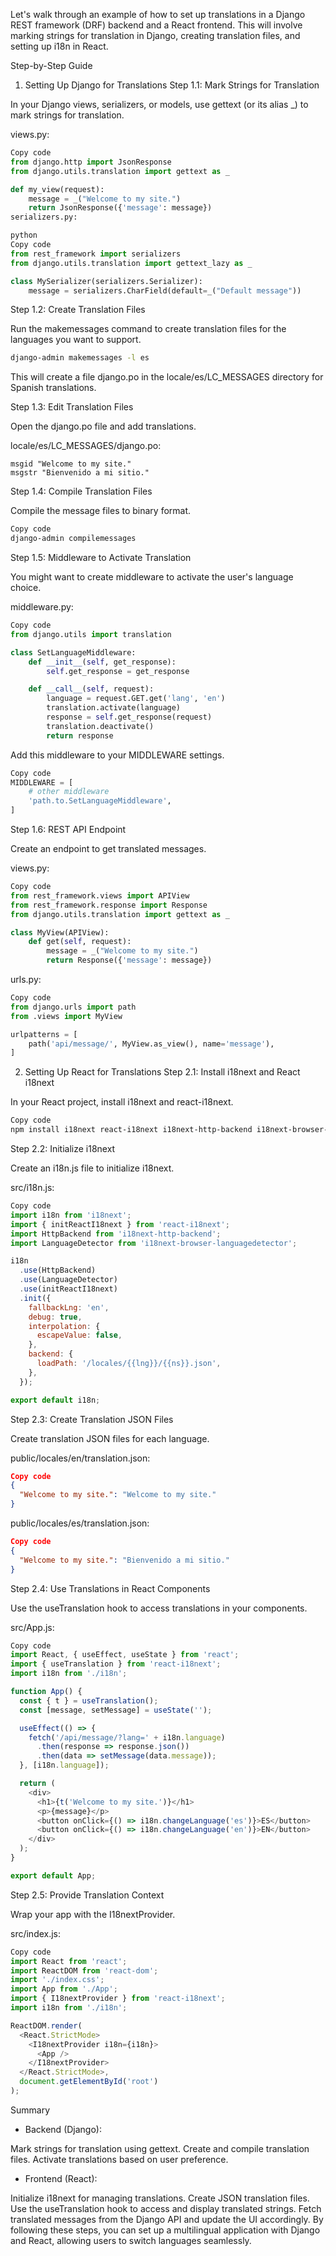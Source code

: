  Let's walk through an example of how to set up translations in a Django REST framework (DRF) backend and a React frontend. This will involve marking strings for translation in Django, creating translation files, and setting up i18n in React.

Step-by-Step Guide
1. Setting Up Django for Translations
Step 1.1: Mark Strings for Translation

In your Django views, serializers, or models, use gettext (or its alias _) to mark strings for translation.

views.py:

``` python
Copy code
from django.http import JsonResponse
from django.utils.translation import gettext as _

def my_view(request):
    message = _("Welcome to my site.")
    return JsonResponse({'message': message})
serializers.py:

python
Copy code
from rest_framework import serializers
from django.utils.translation import gettext_lazy as _

class MySerializer(serializers.Serializer):
    message = serializers.CharField(default=_("Default message"))
```
Step 1.2: Create Translation Files

Run the makemessages command to create translation files for the languages you want to support.

``` bash
django-admin makemessages -l es
```
This will create a file django.po in the locale/es/LC_MESSAGES directory for Spanish translations.

Step 1.3: Edit Translation Files

Open the django.po file and add translations.

locale/es/LC_MESSAGES/django.po:

``` plaintext
msgid "Welcome to my site."
msgstr "Bienvenido a mi sitio."
```
Step 1.4: Compile Translation Files

Compile the message files to binary format.

``` bash
Copy code
django-admin compilemessages
```
Step 1.5: Middleware to Activate Translation

You might want to create middleware to activate the user's language choice.

middleware.py:

``` python
Copy code
from django.utils import translation

class SetLanguageMiddleware:
    def __init__(self, get_response):
        self.get_response = get_response

    def __call__(self, request):
        language = request.GET.get('lang', 'en')
        translation.activate(language)
        response = self.get_response(request)
        translation.deactivate()
        return response
```
Add this middleware to your MIDDLEWARE settings.

```python
Copy code
MIDDLEWARE = [
    # other middleware
    'path.to.SetLanguageMiddleware',
]
```
Step 1.6: REST API Endpoint

Create an endpoint to get translated messages.

views.py:

``` python
Copy code
from rest_framework.views import APIView
from rest_framework.response import Response
from django.utils.translation import gettext as _

class MyView(APIView):
    def get(self, request):
        message = _("Welcome to my site.")
        return Response({'message': message})
```
urls.py:

```python
Copy code
from django.urls import path
from .views import MyView

urlpatterns = [
    path('api/message/', MyView.as_view(), name='message'),
]
```
2. Setting Up React for Translations
Step 2.1: Install i18next and React i18next

In your React project, install i18next and react-i18next.

```bash
Copy code
npm install i18next react-i18next i18next-http-backend i18next-browser-languagedetector
```
Step 2.2: Initialize i18next

Create an i18n.js file to initialize i18next.

src/i18n.js:

```javascript
Copy code
import i18n from 'i18next';
import { initReactI18next } from 'react-i18next';
import HttpBackend from 'i18next-http-backend';
import LanguageDetector from 'i18next-browser-languagedetector';

i18n
  .use(HttpBackend)
  .use(LanguageDetector)
  .use(initReactI18next)
  .init({
    fallbackLng: 'en',
    debug: true,
    interpolation: {
      escapeValue: false,
    },
    backend: {
      loadPath: '/locales/{{lng}}/{{ns}}.json',
    },
  });

export default i18n;
```
Step 2.3: Create Translation JSON Files

Create translation JSON files for each language.

public/locales/en/translation.json:

```json
Copy code
{
  "Welcome to my site.": "Welcome to my site."
}
```
public/locales/es/translation.json:

```json
Copy code
{
  "Welcome to my site.": "Bienvenido a mi sitio."
}
```
Step 2.4: Use Translations in React Components

Use the useTranslation hook to access translations in your components.

src/App.js:

```javascript
Copy code
import React, { useEffect, useState } from 'react';
import { useTranslation } from 'react-i18next';
import i18n from './i18n';

function App() {
  const { t } = useTranslation();
  const [message, setMessage] = useState('');

  useEffect(() => {
    fetch('/api/message/?lang=' + i18n.language)
      .then(response => response.json())
      .then(data => setMessage(data.message));
  }, [i18n.language]);

  return (
    <div>
      <h1>{t('Welcome to my site.')}</h1>
      <p>{message}</p>
      <button onClick={() => i18n.changeLanguage('es')}>ES</button>
      <button onClick={() => i18n.changeLanguage('en')}>EN</button>
    </div>
  );
}

export default App;
```
Step 2.5: Provide Translation Context

Wrap your app with the I18nextProvider.

src/index.js:

``` javascript
Copy code
import React from 'react';
import ReactDOM from 'react-dom';
import './index.css';
import App from './App';
import { I18nextProvider } from 'react-i18next';
import i18n from './i18n';

ReactDOM.render(
  <React.StrictMode>
    <I18nextProvider i18n={i18n}>
      <App />
    </I18nextProvider>
  </React.StrictMode>,
  document.getElementById('root')
);
```
Summary
- Backend (Django):

Mark strings for translation using gettext.
Create and compile translation files.
Activate translations based on user preference.
- Frontend (React):

Initialize i18next for managing translations.
Create JSON translation files.
Use the useTranslation hook to access and display translated strings.
Fetch translated messages from the Django API and update the UI accordingly.
By following these steps, you can set up a multilingual application with Django and React, allowing users to switch languages seamlessly.